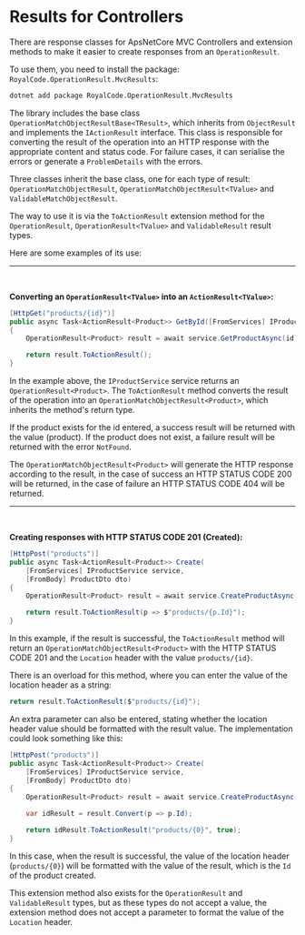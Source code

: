 # Results for Controllers

There are response classes for ApsNetCore MVC Controllers and extension methods to make it easier to create responses from an `OperationResult`.

To use them, you need to install the package: `RoyalCode.OperationResult.MvcResults`:

```bash
dotnet add package RoyalCode.OperationResult.MvcResults
```

The library includes the base class `OperationMatchObjectResultBase<TResult>`, which inherits from `ObjectResult` and implements the `IActionResult` interface. This class is responsible for converting the result of the operation into an HTTP response with the appropriate content and status code. For failure cases, it can serialise the errors or generate a `ProblemDetails` with the errors.

Three classes inherit the base class, one for each type of result: `OperationMatchObjectResult`, `OperationMatchObjectResult<TValue>` and `ValidableMatchObjectResult`.

The way to use it is via the `ToActionResult` extension method for the `OperationResult`, `OperationResult<TValue>` and `ValidableResult` result types.

Here are some examples of its use:

---

<br/>

**Converting an `OperationResult<TValue>` into an `ActionResult<TValue>`:**

```csharp
[HttpGet("products/{id}")]
public async Task<ActionResult<Product>> GetById([FromServices] IProductService service, int id)
{
    OperationResult<Product> result = await service.GetProductAsync(id);

    return result.ToActionResult();
}
```

In the example above, the `IProductService` service returns an `OperationResult<Product>`. The `ToActionResult` method converts the result of the operation into an `OperationMatchObjectResult<Product>`, which inherits the method's return type.

If the product exists for the id entered, a success result will be returned with the value (product). If the product does not exist, a failure result will be returned with the error `NotFound`.

The `OperationMatchObjectResult<Product>` will generate the HTTP response according to the result, in the case of success an HTTP STATUS CODE 200 will be returned, in the case of failure an HTTP STATUS CODE 404 will be returned.

---

<br/>

**Creating responses with HTTP STATUS CODE 201 (Created):**

```csharp
[HttpPost("products")]
public async Task<ActionResult<Product>> Create(
    [FromServices] IProductService service,
    [FromBody] ProductDto dto)
{
    OperationResult<Product> result = await service.CreateProductAsync(dto);

    return result.ToActionResult(p => $"products/{p.Id}");
}
```

In this example, if the result is successful, the `ToActionResult` method will return an `OperationMatchObjectResult<Product>` with the HTTP STATUS CODE 201 and the `Location` header with the value `products/{id}`.

There is an overload for this method, where you can enter the value of the location header as a string:

```csharp
return result.ToActionResult($"products/{id}");
```

An extra parameter can also be entered, stating whether the location header value should be formatted with the result value. The implementation could look something like this:

```csharp
[HttpPost("products")]
public async Task<ActionResult<Product>> Create(
    [FromServices] IProductService service,
    [FromBody] ProductDto dto)
{
    OperationResult<Product> result = await service.CreateProductAsync(dto);

    var idResult = result.Convert(p => p.Id);

    return idResult.ToActionResult("products/{0}", true);
}
```

In this case, when the result is successful, the value of the location header (`products/{0}`) will be formatted with the value of the result, which is the `Id` of the product created.

This extension method also exists for the `OperationResult` and `ValidableResult` types, but as these types do not accept a value, the extension method does not accept a parameter to format the value of the `Location` header.